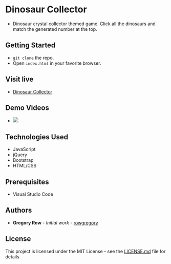 # Dinosaur Collector

 * Dinosaur crystal collector themed game. Click all the dinosaurs and match the generated number at the top.

## Getting Started

 * `git clone` the repo.
 * Open `index.html` in your favorite browser.

## Visit live

 * [Dinosaur Collector](https://rowgregory.github.io/Crystal-Collector/)
     
## Demo Videos

 * ![](assets/images/Dinosaur-Collector.gif?raw=true)
 
## Technologies Used

 * JavaScript
 * jQuery
 * Bootstrap
 * HTML/CSS

## Prerequisites

 - Visual Studio Code

## Authors

 * **Gregory Row** - *Initial work* - [rowgregory](https://github.com/rowgregory)

## License

This project is licensed under the MIT License - see the [LICENSE.md](LICENSE.md) file for details




